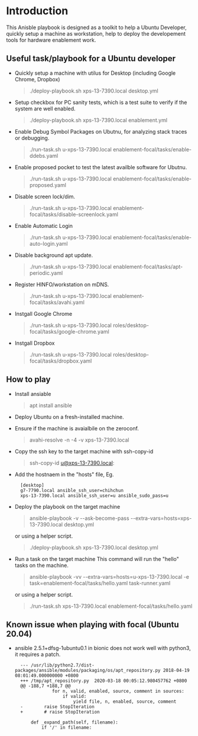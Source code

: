 

# Introduction

This Anisble playbook is designed as a toolkit to help a Ubuntu Developer, quickly setup a machine as workstation, help to deploy the developement tools for hardware enablement work.

## Useful task/playbook for a Ubuntu developer

- Quickly setup a machine with utilus for Desktop (including Google Chrome, Dropbox)
    > ./deploy-playbook.sh xps-13-7390.local desktop.yml

- Setup checkbox for PC sanity tests, which is a test suite to verify if the system are well enabled.
    > ./deploy-playbook.sh xps-13-7390.local enablement.yml

- Enable Debug Symbol Packages on Ubutnu, for analyzing stack traces or debugging.
    > ./run-task.sh u-xps-13-7390.local enablement-focal/tasks/enable-ddebs.yaml

- Enable proposed pocket to test the latest availble software for Ubutnu.
    > ./run-task.sh u-xps-13-7390.local enablement-focal/tasks/enable-proposed.yaml

- Disable screen lock/dim.
    > ./run-task.sh u-xps-13-7390.local enablement-focal/tasks/disable-screenlock.yaml

- Enable Automatic Login
    > ./run-task.sh u-xps-13-7390.local enablement-focal/tasks/enable-auto-login.yaml

- Disable background apt update.
    > ./run-task.sh u-xps-13-7390.local enablement-focal/tasks/apt-periodic.yaml

- Register HINFO/workstation on mDNS.
    > ./run-task.sh u-xps-13-7390.local enablement-focal/tasks/avahi.yaml

- Instgall Google Chrome
    > ./run-task.sh u-xps-13-7390.local roles/desktop-focal/tasks/google-chrome.yaml 

- Instgall Dropbox
    > ./run-task.sh u-xps-13-7390.local roles/desktop-focal/tasks/dropbox.yaml 

## How to play
- Install ansiable
    > apt install ansible
- Deploy Ubuntu on a fresh-installed machine.
- Ensure if the machine is avaialbile on the zeroconf.
    > avahi-resolve -n -4 -v xps-13-7390.local
- Copy the ssh key to the target machine with ssh-copy-id
    > ssh-copy-id u@xps-13-7390.local:
- Add the hostnaem in the "hosts" file, Eg.

        [desktop]
        g7-7790.local ansible_ssh_user=chihchun
        xps-13-7390.local ansible_ssh_user=u ansible_sudo_pass=u

- Deploy the playbook on the target machine
    > ansible-playbook -v --ask-become-pass --extra-vars=hosts=xps-13-7390.local desktop.yml

    or using a helper script.
    > ./deploy-playbook.sh xps-13-7390.local desktop.yml

- Run a task on the target machine
    This command will run the "hello" tasks on the machine.
    > ansible-playbook -vv --extra-vars=hosts=u-xps-13-7390.local -e task=enablement-focal/tasks/hello.yaml task-runner.yaml

    or using a helper script.
    > ./run-task.sh xps-13-7390.local enablement-focal/tasks/hello.yaml

## Known issue when playing with focal (Ubuntu 20.04)
- ansible 2.5.1+dfsg-1ubuntu0.1 in bionic does not work well with python3, it requires a patch.

        --- /usr/lib/python2.7/dist-packages/ansible/modules/packaging/os/apt_repository.py	2018-04-19 08:01:49.000000000 +0800
        +++ /tmp/apt_repository.py	2020-03-18 00:05:12.980457762 +0800
        @@ -188,7 +188,7 @@
                    for n, valid, enabled, source, comment in sources:
                        if valid:
                            yield file, n, enabled, source, comment
        -        raise StopIteration
        +        # raise StopIteration
        
            def _expand_path(self, filename):
                if '/' in filename: